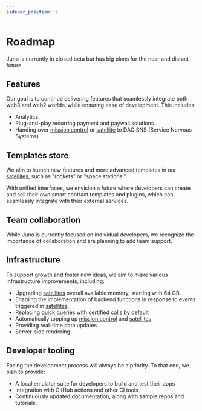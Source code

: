 ```yaml
---
sidebar_position: 7
---
```


# Roadmap

Juno is currently in closed beta but has big plans for the near and distant future.

## Features

Our goal is to continue delivering features that seamlessly integrate both web3 and web2 worlds, while ensuring ease of development. This includes:

- Analytics
- Plug-and-play recurring payment and paywall solutions
- Handing over [mission control] or [satellite] to DAO SNS (Service Nervous Systems)

## Templates store

We aim to launch new features and more advanced templates in our [satellites], such as "rockets" or "space stations.".

With unified interfaces, we envision a future where developers can create and sell their own smart contract templates and plugins, which can seamlessly integrate with their external services.

## Team collaboration

While Juno is currently focused on individual developers, we recognize the importance of collaboration and are planning to add team support.

## Infrastructure

To support growth and foster new ideas, we aim to make various infrastructure improvements, including:

- Upgrading [satellites] overall available memory, starting with 64 GB
- Enabling the implementation of backend functions in response to events triggered in [satellites]
- Replacing quick queries with certified calls by default
- Automatically topping up [mission control] and [satellites]
- Providing real-time data updates
- Server-side rendering

## Developer tooling

Easing the development process will always be a priority. To that end, we plan to provide:

- A local emulator suite for developers to build and test their apps
- Integration with GitHub actions and other CI tools
- Continuously updated documentation, along with sample repos and tutorials.

[mission control]: terminology.md#mission-control
[satellite]: terminology.md#satellite
[satellites]: terminology.md#satellite
